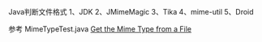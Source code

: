 Java判断文件格式
1、JDK
2、JMimeMagic
3、Tika
4、mime-util
5、Droid




参考
MimeTypeTest.java
[Get the Mime Type from a File](https://www.rgagnon.com/javadetails/java-0487.html)


[](https://tika.apache.org/)

[](https://github.com/arimus/jmimemagic)

[](https://github.com/thkoch2001/mime-util)


[]()
[]()


